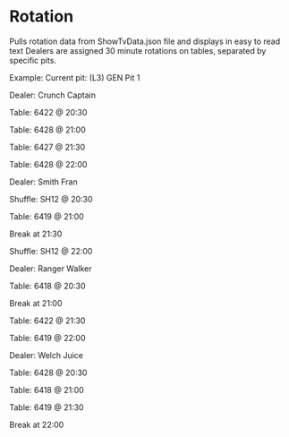 # Rotation
Pulls rotation data from ShowTvData.json file and displays in easy to read text
Dealers are assigned 30 minute rotations on tables, separated by specific pits.

Example:
Current pit: (L3) GEN Pit 1

Dealer: Crunch Captain

Table: 6422 @ 20:30

Table: 6428 @ 21:00

Table: 6427 @ 21:30

Table: 6428 @ 22:00



Dealer: Smith Fran

Shuffle: SH12 @ 20:30

Table: 6419 @ 21:00

Break at 21:30

Shuffle: SH12 @ 22:00



Dealer: Ranger Walker

Table: 6418 @ 20:30

Break at 21:00

Table: 6422 @ 21:30

Table: 6419 @ 22:00



Dealer: Welch Juice

Table: 6428 @ 20:30

Table: 6418 @ 21:00

Table: 6419 @ 21:30

Break at 22:00


